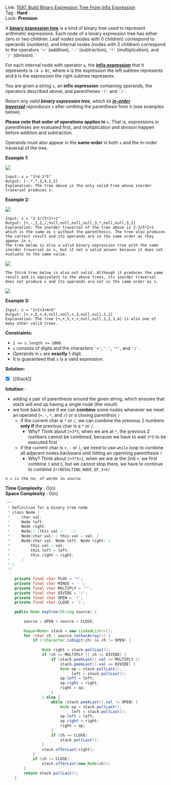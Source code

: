 Link: [1597. Build Binary Expression Tree From Infix Expression](https://leetcode.com/problems/build-binary-expression-tree-from-infix-expression/) <br>
Tag : **Hard**<br>
Lock: **Premium**

A **[binary expression tree](https://en.wikipedia.org/wiki/Binary_expression_tree)** is a kind of binary tree used to represent arithmetic expressions. Each node of a binary expression tree has either zero or two children. Leaf nodes (nodes with 0 children) correspond to operands (numbers), and internal nodes (nodes with 2 children) correspond to the operators `'+'` (addition), `'-'` (subtraction), `'*'` (multiplication), and `'/'` (division).

For each internal node with operator `o`, the [**infix expression**](https://en.wikipedia.org/wiki/Infix_notation) that it represents is `(A o B)`, where `A` is the expression the left subtree represents and `B` is the expression the right subtree represents.

You are given a string `s`, an **infix expression** containing operands, the operators described above, and parentheses `'('` and `')'`.

Return _any valid **binary expression tree**, which its **[in-order traversal](https://en.wikipedia.org/wiki/Tree_traversal#In-order_(LNR))** reproduces_ `s` after omitting the parenthesis from it (see examples below)_._

**Please note that order of operations applies in** `s`**.** That is, expressions in parentheses are evaluated first, and multiplication and division happen before addition and subtraction.

Operands must also appear in the **same order** in both `s` and the in-order traversal of the tree.

**Example 1:**

![](https://assets.leetcode.com/uploads/2020/10/02/ex1-4.png)
```
Input: s = "3*4-2*5"
Output: [-,*,*,3,4,2,5]
Explanation: The tree above is the only valid tree whose inorder traversal produces s.
```

**Example 2:**

![](https://assets.leetcode.com/uploads/2020/10/02/ex1-2.png)
```
Input: s = "2-3/(5*2)+1"
Output: [+,-,1,2,/,null,null,null,null,3,*,null,null,5,2]
Explanation: The inorder traversal of the tree above is 2-3/5*2+1 which is the same as s without the parenthesis. The tree also produces the correct result and its operands are in the same order as they appear in s.
The tree below is also a valid binary expression tree with the same inorder traversal as s, but it not a valid answer because it does not evaluate to the same value.
```
![](https://assets.leetcode.com/uploads/2020/10/02/ex1-1.png)
```
The third tree below is also not valid. Although it produces the same result and is equivalent to the above trees, its inorder traversal does not produce s and its operands are not in the same order as s.
```
![](https://assets.leetcode.com/uploads/2020/10/02/ex1-3.png)

**Example 3:**
```
Input: s = "1+2+3+4+5"
Output: [+,+,5,+,4,null,null,+,3,null,null,1,2]
Explanation: The tree [+,+,5,+,+,null,null,1,2,3,4] is also one of many other valid trees.
```

**Constraints:**
-   `1 <= s.length <= 1000`
-   `s` consists of digits and the characters `'+'`, `'-'`, `'*'`, and `'/'`.
-   Operands in `s` are **exactly** 1 digit.
-   It is guaranteed that `s` is a valid expression.

**Solution:**
- [x] [[Stack]] 

**Intuition** :

-   adding a pair of parenthesis around the given string, which ensures that stack will end up having a single node (the result)
-   we look back to see if we can **combine** some nodes whenever we meet an operand (`+`, `-`, `*`, and `/`) or a closing parenthsis `)`
    -   if the current char is `*` or `/`, we can combine the previous 2 numbers **only if** the previous char is a `*` or `/`.
        -   Why? Think about `2+3*5`, when we are at `*`, the previous 2 numbers cannot be combined, because we have to wait `3*5` to be executed first
    -   if the current char is `+`, `-` or `)`, we need to use `while` loop to combine all adjacent nodes backward until hitting an openning parenthesis `(`
        -   Why? Think about `2+3*5+2`, when we are at the 2nd `+`, we first combine `3` and `5`, but we cannot stop there, we have to continue to combine `2+(RESULTING_NODE_OF_3+5)`

```
n = is the no. of words in source
```
**Time Complexity** : O(n)<br>
**Space Complexity** : O(n)

```java
/**
 * Definition for a binary tree node.
 * class Node {
 *     char val;
 *     Node left;
 *     Node right;
 *     Node() {this.val = ' ';}
 *     Node(char val) { this.val = val; }
 *     Node(char val, Node left, Node right) {
 *         this.val = val;
 *         this.left = left;
 *         this.right = right;
 *     }
 * }
 */
 
    private final char PLUS = '+';
    private final char MINUS = '-';
    private final char MULTIPLY = '*';
    private final char DIVIDE = '/';
    private final char OPEN = '(';
    private final char CLOSE = ')';
    
    public Node expTree(String source) {
        
        source = OPEN + source + CLOSE;
        
        Deque<Node> stack = new LinkedList<>();
        for (char ch : source.toCharArray()) {
            if (!Character.isDigit(ch) && ch != OPEN) {
                
                Node right = stack.pollLast();
                if (ch == MULTIPLY || ch == DIVIDE) {
                    if (stack.peekLast().val == MULTIPLY || 
                        stack.peekLast().val == DIVIDE) {
                        Node op = stack.pollLast(),
                             left = stack.pollLast();
                        op.left = left;
                        op.right = right;
                        right = op;
                    }
                } else {
                    while (stack.peekLast().val != OPEN) {
                        Node op = stack.pollLast(),
                             left = stack.pollLast();
                        op.left = left;
                        op.right = right;
                        right = op;
                    }
                    if (ch == CLOSE)
                        stack.pollLast();
                }
                stack.offerLast(right);
            }
            if (ch != CLOSE)
                stack.offerLast(new Node(ch));
        }
        return stack.pollLast();
    }
```
